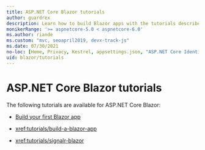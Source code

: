 ```yaml
---
title: ASP.NET Core Blazor tutorials
author: guardrex
description: Learn how to build Blazor apps with the tutorials described by this article.
monikerRange: '>= aspnetcore-5.0 < aspnetcore-6.0'
ms.author: riande
ms.custom: "mvc, seoapril2019, devx-track-js"
ms.date: 07/30/2021
no-loc: [Home, Privacy, Kestrel, appsettings.json, "ASP.NET Core Identity", cookie, Cookie, Blazor, "Blazor Server", "Blazor WebAssembly", "Identity", "Let's Encrypt", Razor, SignalR]
uid: blazor/tutorials
---
```

# ASP.NET Core Blazor tutorials

The following tutorials are available for ASP.NET Core Blazor:

* [Build your first Blazor app](https://dotnet.microsoft.com/learn/aspnet/blazor-tutorial/intro)

* <xref:tutorials/build-a-blazor-app>

* <xref:tutorials/signalr-blazor>
